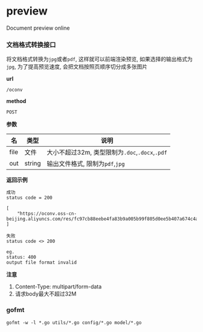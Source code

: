 # preview

Document preview online



### 文档格式转换接口

将文档格式转换为`jpg`或者`pdf`, 这样就可以前端渲染预览, 如果选择的输出格式为`jpg`, 为了提高预览速度, 会把文档按照页顺序切分成多张图片

**url**

`/oconv`

**method**

`POST`

**参数**

|名|类型|说明|
|-|-|-|
|file|文件|大小不超过32m, 类型限制为`.doc`,`.docx`,`.pdf`|
|out|string|输出文件格式, 限制为`pdf`,`jpg`|

**返回示例**

```
成功
status code = 200

[
    "https://oconv.oss-cn-beijing.aliyuncs.com/res/fc97cb88eebe4fa83b9a005b99f805d0ee5b407a674c4a88000ea54731e142b7.jpg"
]
```

```
失败
status code <> 200

eg.
status: 400
output file format invalid
```

**注意**

1. Content-Type: multipart/form-data
2. 请求body最大不超过32M

### gofmt

`gofmt -w -l *.go utils/*.go config/*.go model/*.go`

